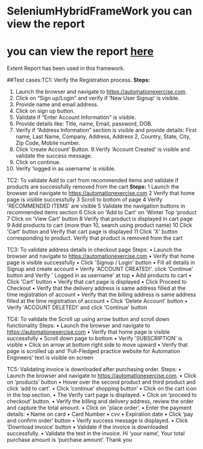 # SeleniumHybridFrameWork you can view the report 
# you can view the report [here](https://ragul-e.github.io/WebUiTestingWithSeleniumHybridFramework/) 
Extent Report has been used in this framework.

##Test cases:TC1: Verify the Registration process. 
**Steps:**
1. Launch the browser and navigate to https://automationexercise.com.
2. Click on “Sign up/Login” and verify if ‘New User Signup’ is visible.
3. Provide name and email address.
4. Click on sign up button.
5. Validate if “Enter Account Information” is visible.
6. Provide details like: Title, name, Email, password, DOB.
7.  Verify if “Address Information” section is visible and provide details: First name, Last Name, Company, Address, Address 2, Country, State, City, Zip Code, Mobile number.
8.	Click ‘create Account’ Button.
9.Verify ‘Account Created’ is visible and validate the success message.
10. Click on continue.
11. Verify ‘logged in as username’ is visible.


TC2: To validate Add to cart from recommended items and validate if products are successfully removed from the cart
**Steps:**
1	Launch the browser and navigate to https://automationexercise.com
2	Verify that home page is visible successfully
3	Scroll to bottom of page
4	Verify 'RECOMMENDED ITEMS' are visible
5	Validate the navigation buttons in recommended items section
6	Click on 'Add to Cart' on ‘Winter Top ‘product 
7	Click on 'View Cart' button
8	Verify that product is displayed in cart page
9	Add products to cart (more than 10, search using product name)
10	 Click 'Cart' button and Verify that cart page is displayed
11	Click 'X' button corresponding to product. Verify that product is removed from the cart

TC3: To validate address details in checkout page
 Steps:
•	Launch the browser and navigate to https://automationexercise.com
•	Verify that home page is visible successfully
•	Click 'Signup / Login' button
•	Fill all details in Signup and create account
•	Verify 'ACCOUNT CREATED!'. click 'Continue' button and Verify ' Logged in as username' at top
•	 Add products to cart
•	Click 'Cart' button
•	Verify that cart page is displayed
•	 Click Proceed to Checkout
•	Verify that the delivery address is same address filled at the time registration of account
•	 Verify that the billing address is same address filled at the time registration of account
•	Click 'Delete Account' button
•	Verify 'ACCOUNT DELETED!' and click 'Continue' button


TC4: To validate the Scroll up using arrow button and scroll down functionality
 Steps:
•	Launch the browser and navigate to https://automationexercise.com
•	Verify that home page is visible successfully
•	Scroll down page to bottom
•	Verify 'SUBSCRIPTION' is visible
•	Click on arrow at bottom right side to move upward
•	Verify that page is scrolled up and 'Full-Fledged practice website for Automation Engineers' text is visible on screen

TC5: Validating invoice is downloaded after purchasing order. 
Steps:
•	Launch the browser and navigate to https://automationexercise.com.
•	Click on ‘products’ button
•	Hover over the second product and third product and click ‘add to cart’.
•	Click ‘continue’ shopping button’
•	Click on the cart icon in the top section.
•	The Verify cart page is displayed.
•	Click on ‘proceed to checkout’ button.
•	Verify the billing and delivery address, review the order and capture the total amount.
•	Click on 'place order’.
•	Enter the payment details:
•	Name on card
•	Card Number
•	cvv
•	Expiration date
•	Click ‘pay and confirm order’ button
•	Verify success message is displayed.
•	Click ‘Download invoice’ button
•	Validate if the invoice is downloaded successfully.
•	Validate the text in the invoice. Hi ‘your name’, Your total purchase amount is ‘purchase amount’. Thank you


